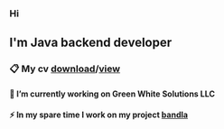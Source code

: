 ### Hi
##  I'm Java backend developer
### 📋 My cv [download](https://github.com/nazarovctrl/nazarovctrl/files/12024326/Azimjon.Nazarov.CV.pdf)/[view](https://drive.google.com/file/d/18tsxOKMAeniylkhuzH_ZVo6fbgU6VM63/view?usp=sharing)

#### 🔭 I’m currently working on Green White Solutions LLC
#### ⚡ In my spare time I work on my project [bandla](https://github.com/nazarovctrl/bandla)

<!--
**nazarovctrl/nazarovctrl** is a ✨ _special_ ✨ repository because its `README.md` (this file) appears on your GitHub profile.

Here are some ideas to get you started:

  🔭 I’m currently working on Green White Solutions LLC
- 🌱 I’m currently learning ...
- 👯 I’m looking to collaborate on ...
- 🤔 I’m looking [Uploading Azimjon Nazarov CV (1).pdf…]()
for help with ...
- 💬 Ask me about ...
- 📫 How to reach me: ...
- 😄 Pronouns: ...
- ⚡ Fun fact: ...
-->

